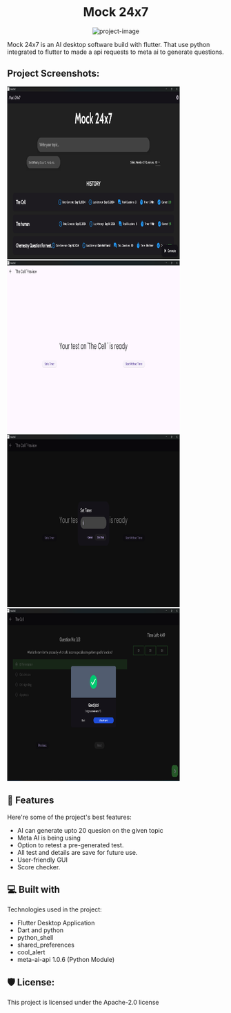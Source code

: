 <h1 align="center" id="title">Mock 24x7</h1>

<p align="center"><img src="https://socialify.git.ci/somnathdashs/Mock-24x7/image?description=1&amp;font=Bitter&amp;language=1&amp;logo=https%3A%2F%2Fgithub.com%2Fsomnathdashs%2FMock-24x7%2Fblob%2Fmain%2FScreenshot%2FMOCK.jpg%3Fraw%3Dtrue&amp;name=1&amp;pattern=Solid&amp;theme=Dark" alt="project-image"></p>

<p id="description">Mock 24x7 is an AI desktop software build with flutter. That use python integrated to flutter to made a api requests to meta ai to generate questions.</p>

<h2>Project Screenshots:</h2>

<img src="https://github.com/somnathdashs/Mock-24x7/blob/main/Screenshot/5.png?raw=true" alt="project-screenshot" width="400" height="400/">

<img src="https://github.com/somnathdashs/Mock-24x7/blob/main/Screenshot/4.png?raw=true" alt="project-screenshot" width="400" height="400/">

<img src="https://github.com/somnathdashs/Mock-24x7/blob/main/Screenshot/3.png?raw=true" alt="project-screenshot" width="400" height="400/">

<img src="https://github.com/somnathdashs/Mock-24x7/blob/main/Screenshot/1.png?raw=true" alt="project-screenshot" width="400" height="400/">

  
  
<h2>🧐 Features</h2>

Here're some of the project's best features:

*   AI can generate upto 20 quesion on the given topic
*   Meta AI is being using
*   Option to retest a pre-generated test.
*   All test and details are save for future use.
*   User-friendly GUI
*   Score checker.

  
  
<h2>💻 Built with</h2>

Technologies used in the project:

*   Flutter Desktop Application
*   Dart and python
*   python\_shell
*   shared\_preferences
*   cool\_alert
*   meta-ai-api 1.0.6 (Python Module)

<h2>🛡️ License:</h2>

This project is licensed under the Apache-2.0 license
